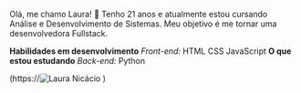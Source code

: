Olá, me chamo Laura! 👋
Tenho 21 anos e atualmente estou cursando Análise e Desenvolvimento de Sistemas. Meu objetivo é me tornar uma desenvolvedora Fullstack.

**Habilidades em desenvolvimento**
_Front-end:_
HTML
CSS
JavaScript
**O que estou estudando**
_Back-end:_
Python

(https://![Laura Nicácio](https://github.com/user-attachments/assets/2525c107-c152-4291-9955-10c97a36ffaa)
)

